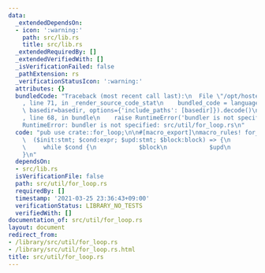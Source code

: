 ```yaml
---
data:
  _extendedDependsOn:
  - icon: ':warning:'
    path: src/lib.rs
    title: src/lib.rs
  _extendedRequiredBy: []
  _extendedVerifiedWith: []
  _isVerificationFailed: false
  _pathExtension: rs
  _verificationStatusIcon: ':warning:'
  attributes: {}
  bundledCode: "Traceback (most recent call last):\n  File \"/opt/hostedtoolcache/Python/3.9.2/x64/lib/python3.9/site-packages/onlinejudge_verify/documentation/build.py\"\
    , line 71, in _render_source_code_stat\n    bundled_code = language.bundle(stat.path,\
    \ basedir=basedir, options={'include_paths': [basedir]}).decode()\n  File \"/opt/hostedtoolcache/Python/3.9.2/x64/lib/python3.9/site-packages/onlinejudge_verify/languages/user_defined.py\"\
    , line 68, in bundle\n    raise RuntimeError('bundler is not specified: {}'.format(path.as_posix()))\n\
    RuntimeError: bundler is not specified: src/util/for_loop.rs\n"
  code: "pub use crate::for_loop;\n\n#[macro_export]\nmacro_rules! for_loop {\n  \
    \  ($init:stmt; $cond:expr; $upd:stmt; $block:block) => {\n        $init\n   \
    \     while $cond {\n            $block\n            $upd\n        }\n    };\n\
    }\n"
  dependsOn:
  - src/lib.rs
  isVerificationFile: false
  path: src/util/for_loop.rs
  requiredBy: []
  timestamp: '2021-03-25 23:36:43+09:00'
  verificationStatus: LIBRARY_NO_TESTS
  verifiedWith: []
documentation_of: src/util/for_loop.rs
layout: document
redirect_from:
- /library/src/util/for_loop.rs
- /library/src/util/for_loop.rs.html
title: src/util/for_loop.rs
---
```

